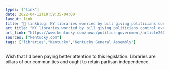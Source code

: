 ```yaml
---
types: ["link"]
date: 2022-04-12T10:59:35-04:00
layout: link
title: "🔗 linkblog: KY libraries worried by bill giving politicians control over them | Lexington Herald Leader'"
art_title: "KY libraries worried by bill giving politicians control over them | Lexington Herald Leader"
art_link: "https://www.kentucky.com/news/politics-government/article260128950.html"
sources: ["kentucky.com"]
tags: ["libraries","Kentucky","Kentucky General Assembly"]
---
```

Wish that I'd been paying better attention to this legislation. Libraries are pillars of our communities and ought to retain partisan independence.
